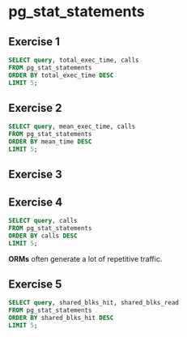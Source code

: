 # pg_stat_statements

## Exercise 1

```sql
SELECT query, total_exec_time, calls
FROM pg_stat_statements
ORDER BY total_exec_time DESC
LIMIT 5;
```

## Exercise 2

```sql
SELECT query, mean_exec_time, calls
FROM pg_stat_statements
ORDER BY mean_time DESC
LIMIT 5;
```

## Exercise 3

## Exercise 4
```sql
SELECT query, calls
FROM pg_stat_statements
ORDER BY calls DESC
LIMIT 5;
```

**ORMs** often generate a lot of repetitive traffic.

## Exercise 5

```sql
SELECT query, shared_blks_hit, shared_blks_read
FROM pg_stat_statements
ORDER BY shared_blks_hit DESC
LIMIT 5;
```
